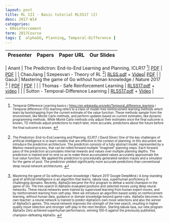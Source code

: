 ```yaml
---
layout: post
title: RL III - Basic tutorial RLSS17 (2)
desc: 2017-W14
categories:
- 6Reinforcement
term: 2017Course
tags: [  alphaGO, Planning, Temporal-Difference ]
---
```


| Presenter | Papers | Paper URL| Our Slides |
| -----: | ---------------------------: | :----- | :----- |
<!--header-->
| Anant | The Predictron: End-to-End Learning and Planning, ICLR17 [^1]| [PDF](https://openreview.net/pdf?id=BkJsCIcgl) |  [PDF]({{site.baseurl}}/talks/20171130-Anant.pdf) |
| ChaoJiang | Szepesvari - Theory of RL  [^2]| [RLSS.pdf](https://drive.google.com/file/d/0BzUSSMdMszk6U194Ym5jSnZQbGM/view?usp=drive_web) + [Video](http://videolectures.net/deeplearning2017_szepesvari_theory_of_rl/)|  [PDF]({{site.baseurl}}/talks/20171130-Chao.pdf) |
| GaoJi  | Mastering the game of Go without human knowledge / Nature 2017 [^3] | [PDF](https://www.nature.com/nature/journal/v550/n7676/full/nature24270.html)  |  [PDF]({{site.baseurl}}/talks/20171130-Ji.pdf) |
| | Thomas - Safe Reinforcement Learning | [RLSS17.pdf](https://drive.google.com/file/d/0BzUSSMdMszk6TDRMRGRaM0dBcHM/view?usp=drive_web) + [video](http://videolectures.net/deeplearning2017_thomas_safe_rl/) |
|  | Sutton - Temporal-Difference Learning | [RLSS17.pdf](https://drive.google.com/file/d/0BzUSSMdMszk6VE9kMkY2SzQzSW8/view?usp=drive_web) + [Video](http://videolectures.net/deeplearning2017_sutton_td_learning/) |



<!--excerpt.start-->


[^1]: <sub><sup>  Temporal-Difference Learning basics / https://en.wikipedia.org/wiki/Temporal_difference_learning /  Temporal difference (TD) learning refers to a class of model-free reinforcement learning methods which learn by bootstrapping from the current estimate of the value function. These methods sample from the environment, like Monte Carlo methods, and perform updates based on current estimates, like dynamic programming methods. While Monte Carlo methods only adjust their estimates once the final outcome is known, TD methods adjust predictions to match later, more accurate, predictions about the future before the final outcome is known. </sup></sub>


[^2]: <sub><sup>  The Predictron: End-to-End Learning and Planning, ICLR17 / David Silver/ One of the key challenges of artificial intelligence is to learn models that are effective in the context of planning. In this document we introduce the predictron architecture. The predictron consists of a fully abstract model, represented by a Markov reward process, that can be rolled forward multiple "imagined" planning steps. Each forward pass of the predictron accumulates internal rewards and values over multiple planning depths. The predictron is trained end-to-end so as to make these accumulated values accurately approximate the true value function. We applied the predictron to procedurally generated random mazes and a simulator for the game of pool. The predictron yielded significantly more accurate predictions than conventional deep neural network architectures. </sup></sub>



[^3]: <sub><sup>  Mastering the game of Go without human knowledge / Nature 2017 Google DeepMind / A long-standing goal of artificial intelligence is an algorithm that learns, tabula rasa, superhuman proficiency in challenging domains. Recently, AlphaGo became the first program to defeat a world champion in the game of Go. The tree search in AlphaGo evaluated positions and selected moves using deep neural networks. These neural networks were trained by supervised learning from human expert moves, and by reinforcement learning from self-play. Here we introduce an algorithm based solely on reinforcement learning, without human data, guidance or domain knowledge beyond game rules. AlphaGo becomes its own teacher: a neural network is trained to predict AlphaGo’s own move selections and also the winner of AlphaGo’s games. This neural network improves the strength of the tree search, resulting in higher quality move selection and stronger self-play in the next iteration. Starting tabula rasa, our new program AlphaGo Zero achieved superhuman performance, winning 100–0 against the previously published, champion-defeating AlphaGo. </sup></sub>
